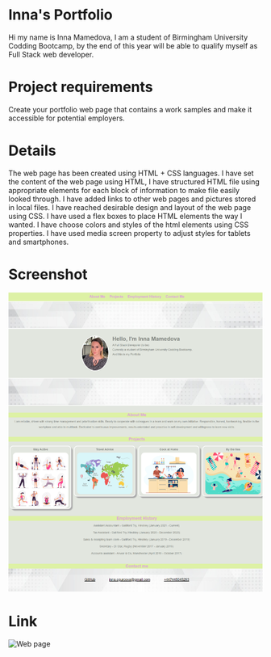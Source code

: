 # Inna's Portfolio

Hi my name is Inna Mamedova, I am a student of Birmingham University Codding Bootcamp, by the end of this year will be able to qualify myself as Full Stack web developer.


# Project requirements
 Create your portfolio web page that contains a work samples and make it accessible for potential employers.


# Details

The web page has been created using HTML + CSS languages.
I have set the content of the web page using HTML, I have structured HTML file using appropriate elements for each block of information to make file easily looked through.
I have added links to other web pages and pictures stored in local files.
I have reached desirable design and layout of the web page using CSS. I have used a flex boxes to place HTML elements the way I wanted. I have choose colors and styles of the html elements using CSS properties. I have used media screen property to adjust styles for tablets and smartphones.


# Screenshot

![Preview image](./assets/images/screenshot.png)


# Link

![Web page](https://inna1201.github.io/Challenge-1---Inna-Mamedova/)
